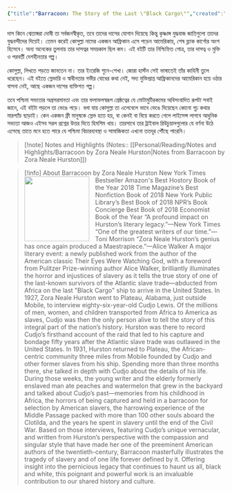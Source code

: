 ```yaml
---
{"title":"Barracoon: The Story of the Last \"Black Cargo\"","created":"2018-05-12T00:00:00+06:00","updated":"2023-07-10T15:30:44+06:00","read_count":1,"authors":["Zora Neale Hurston","Cudjo Lewis"],"isbn10":60921706,"rating":5,"reviewed":true,"log":[{"status":"Read","timestamp":"2019-02-04T00:00:00+06:00"},{"status":"To Read","timestamp":"2018-05-12T00:00:00+06:00"}],"tags":["african","anthropology"],"status":"Read","dg-publish":true,"dg-note-icon":2,"cover":"https://images-na.ssl-images-amazon.com/images/S/compressed.photo.goodreads.com/books/1524663392i/2590136.jpg","dg-path":"Reading/Books/Read/Barracoon by Zora Neale Hurston.md","permalink":"/reading/books/read/barracoon-by-zora-neale-hurston/","dgPassFrontmatter":true,"noteIcon":2}
---
```


দাস কিনে শ্বেতাঙ্গরা দোষী তা সর্বজনস্বীকৃত, তবে তাদের দাসের যোগান দিয়েছে কিন্তু কৃষ্ণাঙ্গ যুদ্ধবাজ জাতিগুলো তাদের যুদ্ধবন্দীদের দিয়েই। তেমন করেই কোসুল্লা নামের একজন আফ্রিকান এসে পড়েন আমেরিকায়, শেষ ব্ল্যাক কার্গোর অংশ হিসেবে। অন্য অনেকের তুলনায় তার দাসত্বর সময়কাল ছিল কম। এই বইটি তার নিশ্চিহ্নিত গোত্র, তার দাসত্ব ও মুক্তি ও পরবর্তী দেশহীনতার গল্প।  
  
কোসুল্লা, লিখতে পড়তে জানতেন না। তার ইংরেজি শুনে-শেখা। জোরা হার্স্টন সেই ভাষাতেই তাঁর কাহিনী তুলে ধরেছেন। এই বইতে স্লেভারি ও স্বাধীনতার গভীর বোধের কথা নেই, সদ্য মুক্তিপ্রাপ্ত আফ্রিকানদের আমেরিকান হয়ে ওঠার বাসনা নেই, আছে একজন দাসের ব্যক্তিগত গল্প।  
  
তবে পশ্চিমা সভ্যতার অগ্রসরমানতা এবং তার ফলাফলস্বরূপ শ্রেষ্ঠত্বের যে মোটামুটিরকমের অবিসংবাদিত রূপটা সবাই জানে, এই বইটা পড়লে তা ভেঙে পড়ে। বলা যায় কোসুল্লা তা এলেবেলে ভাবে ভেঙে দিয়েছেন কোনো গূঢ় কথার মারপ্যাঁচ ছাড়াই। কেন একজন ফ্রী মানুষকে স্লেভ হতে হয়, বা কেনই বা বিয়ে করতে গেলে লাইসেন্স লাগবে আধুনিক সভ্যতা আজও এইসব সরল প্রশ্নের উত্তর দিতে হিমশিম খায়। তারসাথে তার ট্রাইবাল রিউচুয়ালগুলোর যে বর্ণনা উঠে এসেছে তাতে মনে হতে পারে যে পশ্চিমা বিচারব্যবস্থা ও সামাজিকতা এখনো ততদূর পৌঁছে পারেনি।

> [!note] Notes and Highlights
> (Notes:: [[Personal/Reading/Notes and Highlights/Barracoon by Zora Neale Hurston\|Notes from Barracoon by Zora Neale Hurston]])

> [!info] About Barracoon by Zora Neale Hurston
> <img src="https://images-na.ssl-images-amazon.com/images/S/compressed.photo.goodreads.com/books/1524663392i/2590136.jpg" style="float: left; width: 150px; height: auto; margin-right: 1em;" /> New York Times Bestseller Amazon's Best Hostory Book of the Year 2018 Time Magazine’s Best Nonfiction Book of 2018 New York Public Library’s Best Book of 2018 NPR’s Book Concierge Best Book of 2018 Economist Book of the Year “A profound impact on Hurston’s literary legacy.”—New York Times “One of the greatest writers of our time.”—Toni Morrison “Zora Neale Hurston’s genius has once again produced a Maestrapiece.”—Alice Walker A major literary event: a newly published work from the author of the American classic Their Eyes Were Watching God, with a foreword from Pulitzer Prize-winning author Alice Walker, brilliantly illuminates the horror and injustices of slavery as it tells the true story of one of the last-known survivors of the Atlantic slave trade—abducted from Africa on the last "Black Cargo" ship to arrive in the United States. In 1927, Zora Neale Hurston went to Plateau, Alabama, just outside Mobile, to interview eighty-six-year-old Cudjo Lewis. Of the millions of men, women, and children transported from Africa to America as slaves, Cudjo was then the only person alive to tell the story of this integral part of the nation’s history. Hurston was there to record Cudjo’s firsthand account of the raid that led to his capture and bondage fifty years after the Atlantic slave trade was outlawed in the United States. In 1931, Hurston returned to Plateau, the African-centric community three miles from Mobile founded by Cudjo and other former slaves from his ship. Spending more than three months there, she talked in depth with Cudjo about the details of his life. During those weeks, the young writer and the elderly formerly enslaved man ate peaches and watermelon that grew in the backyard and talked about Cudjo’s past—memories from his childhood in Africa, the horrors of being captured and held in a barracoon for selection by American slavers, the harrowing experience of the Middle Passage packed with more than 100 other souls aboard the Clotilda, and the years he spent in slavery until the end of the Civil War. Based on those interviews, featuring Cudjo’s unique vernacular, and written from Hurston’s perspective with the compassion and singular style that have made her one of the preeminent American authors of the twentieth-century, Barracoon masterfully illustrates the tragedy of slavery and of one life forever defined by it. Offering insight into the pernicious legacy that continues to haunt us all, black and white, this poignant and powerful work is an invaluable contribution to our shared history and culture.